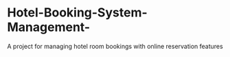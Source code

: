 # Hotel-Booking-System-Management-
A project for managing hotel room bookings with online reservation features
